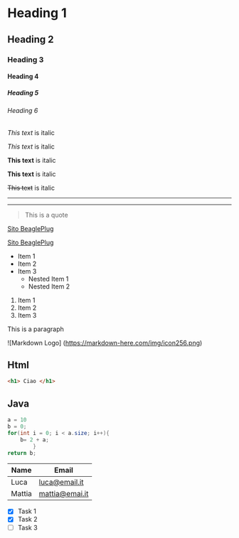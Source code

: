<!-- Headings -->
# Heading 1
## Heading 2
### Heading 3
#### Heading 4
##### Heading 5
###### Heading 6


<!-- Italics -->
*This text* is italic

_This text_ is italic

<!-- Strong -->
**This text** is italic

__This text__ is italic

<!-- Strikethrough -->
~~This text~~ is italic

<!-- Horizontl Rule -->

---
___

<!-- Blockquote -->

> This is a quote

<!-- Links -->

[Sito BeaglePlug](http://www.traversymedia.com)

[Sito BeaglePlug](http://www.traversymedia.com 
"Visita il sito")

<!-- UL -->
* Item 1
* Item 2
* Item 3
  * Nested Item 1
  * Nested Item 2

<!-- Ol -->

1. Item 1
2. Item 2
3. Item 3

<!-- Inline code Block -->
<p>This is a paragraph</p>


<!-- Image -->
![Markdown Logo]
(https://markdown-here.com/img/icon256.png)

<!-- Github Markdown -->
## Html
```HTML
<h1> Ciao </h1>
```
## Java
```java
a = 10
b = 0;        
for(int i = 0; i < a.size; i++){
    b= 2 + a; 
        }
return b;
```

<!-- Tables -->
| Name    |  Email        |
|---------|---------------|
| Luca    | luca@email.it |
| Mattia  | mattia@emai.it|

<!-- Task List -->

* [x] Task 1
* [x] Task 2
* [ ] Task 3